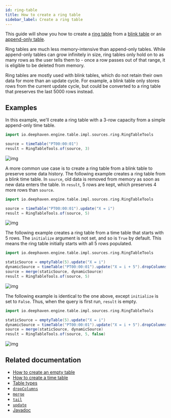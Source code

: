 ```yaml
---
id: ring-table
title: How to create a ring table
sidebar_label: Create a ring table
---
```


This guide will show you how to create a [ring table](../conceptual/table-types.md#ring) from a [blink table](../conceptual/table-types.md#blink) or an [append-only table](../conceptual/table-types.md#append-only).

Ring tables are much less memory-intensive than append-only tables. While append-only tables can grow infinitely in size, ring tables only hold on to as many rows as the user tells them to - once a row passes out of that range, it is eligible to be deleted from memory.

Ring tables are mostly used with blink tables, which do not retain their own data for more than an update cycle. For example, a blink table only stores rows from the current update cycle, but could be converted to a ring table that preserves the last 5000 rows instead.

## Examples

In this example, we'll create a ring table with a 3-row capacity from a simple append-only time table.

```groovy ticking-table order=null
import io.deephaven.engine.table.impl.sources.ring.RingTableTools

source = timeTable("PT00:00:01")
result = RingTableTools.of(source, 3)
```

![img](../assets/how-to/ring-table-1.gif)

A more common use case is to create a ring table from a blink table to preserve some data history. The following example creates a ring table from a blink time table. In `source`, old data is removed from memory as soon as new data enters the table. In `result`, 5 rows are kept, which preserves 4 more rows than `source`.

```groovy ticking-table order=null
import io.deephaven.engine.table.impl.sources.ring.RingTableTools

source = timeTable("PT00:00:01").update("X = i")
result = RingTableTools.of(source, 5)
```

![img](../assets/how-to/ring-table.gif)

The following example creates a ring table from a time table that starts with 5 rows. The `initialize` argument is not set, and so is `True` by default. This means the ring table initially starts with all 5 rows populated.

```groovy ticking-table order=null
import io.deephaven.engine.table.impl.sources.ring.RingTableTools

staticSource = emptyTable(5).update("X = i")
dynamicSource = timeTable("PT00:00:01").update("X = i + 5").dropColumns("Timestamp")
source = merge(staticSource, dynamicSource)
result = RingTableTools.of(source, 5)
```

![img](../assets/how-to/ring-table-2.gif)

The following example is identical to the one above, except `initialize` is set to `False`. Thus, when the query is first run, `result` is empty.

```groovy ticking-table order=null
import io.deephaven.engine.table.impl.sources.ring.RingTableTools

staticSource = emptyTable(5).update("X = i")
dynamicSource = timeTable("PT00:00:01").update("X = i + 5").dropColumns("Timestamp")
source = merge(staticSource, dynamicSource)
result = RingTableTools.of(source, 5, false)
```

![img](../assets/how-to/ring-table-3.gif)

## Related documentation

- [How to create an empty table](./empty-table.md)
- [How to create a time table](./time-table.md)
- [Table types](../conceptual/table-types.md)
- [`dropColumns`](../reference/table-operations/select/drop-columns.md)
- [`merge`](../reference/table-operations/merge/merge.md)
- [`tail`](../reference/table-operations/filter/tail.md)
- [`update`](../reference/table-operations/select/update.md)
- [Javadoc](https://deephaven.io/core/javadoc/io/deephaven/engine/table/impl/sources/ring/RingTableTools.html)
